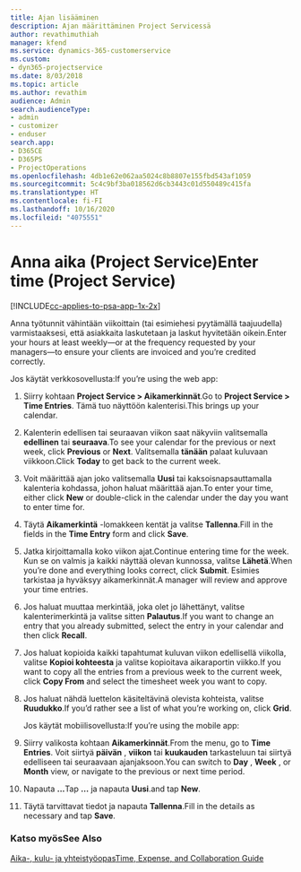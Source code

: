 ```yaml
---
title: Ajan lisääminen
description: Ajan määrittäminen Project Servicessä
author: revathimuthiah
manager: kfend
ms.service: dynamics-365-customerservice
ms.custom:
- dyn365-projectservice
ms.date: 8/03/2018
ms.topic: article
ms.author: revathim
audience: Admin
search.audienceType:
- admin
- customizer
- enduser
search.app:
- D365CE
- D365PS
- ProjectOperations
ms.openlocfilehash: 4db1e62e062aa5024c8b8807e155fbd543af1059
ms.sourcegitcommit: 5c4c9bf3ba018562d6cb3443c01d550489c415fa
ms.translationtype: HT
ms.contentlocale: fi-FI
ms.lasthandoff: 10/16/2020
ms.locfileid: "4075551"
---
```

# <a name="enter-time-project-service"></a><span data-ttu-id="0a007-103">Anna aika (Project Service)</span><span class="sxs-lookup"><span data-stu-id="0a007-103">Enter time (Project Service)</span></span>

[!INCLUDE[cc-applies-to-psa-app-1x-2x](../includes/cc-applies-to-psa-app-1x-2x.md)]

<span data-ttu-id="0a007-104">Anna työtunnit vähintään viikoittain (tai esimiehesi pyytämällä taajuudella) varmistaaksesi, että asiakkaita laskutetaan ja laskut hyvitetään oikein.</span><span class="sxs-lookup"><span data-stu-id="0a007-104">Enter your hours at least weekly—or at the frequency requested by your managers—to ensure your clients are invoiced and you’re credited correctly.</span></span>  
  
 <span data-ttu-id="0a007-105">Jos käytät verkkosovellusta:</span><span class="sxs-lookup"><span data-stu-id="0a007-105">If you’re using the web app:</span></span>  
  
1. <span data-ttu-id="0a007-106">Siirry kohtaan **Project Service > Aikamerkinnät**.</span><span class="sxs-lookup"><span data-stu-id="0a007-106">Go to **Project Service > Time Entries**.</span></span> <span data-ttu-id="0a007-107">Tämä tuo näyttöön kalenterisi.</span><span class="sxs-lookup"><span data-stu-id="0a007-107">This brings up your calendar.</span></span>  
  
2. <span data-ttu-id="0a007-108">Kalenterin edellisen tai seuraavan viikon saat näkyviin valitsemalla **edellinen** tai **seuraava**.</span><span class="sxs-lookup"><span data-stu-id="0a007-108">To see your calendar for the previous or next week, click **Previous** or **Next**.</span></span> <span data-ttu-id="0a007-109">Valitsemalla **tänään** palaat kuluvaan viikkoon.</span><span class="sxs-lookup"><span data-stu-id="0a007-109">Click **Today** to get back to the current week.</span></span>  
  
3. <span data-ttu-id="0a007-110">Voit määrittää ajan joko valitsemalla **Uusi** tai kaksoisnapsauttamalla kalenteria kohdassa, johon haluat määrittää ajan.</span><span class="sxs-lookup"><span data-stu-id="0a007-110">To enter your time, either click **New** or double-click in the calendar under the day you want to enter time for.</span></span>  
  
4. <span data-ttu-id="0a007-111">Täytä **Aikamerkintä** -lomakkeen kentät ja valitse **Tallenna**.</span><span class="sxs-lookup"><span data-stu-id="0a007-111">Fill in the fields in the **Time Entry** form and click **Save**.</span></span>  
  
5. <span data-ttu-id="0a007-112">Jatka kirjoittamalla koko viikon ajat.</span><span class="sxs-lookup"><span data-stu-id="0a007-112">Continue entering time for the week.</span></span> <span data-ttu-id="0a007-113">Kun se on valmis ja kaikki näyttää olevan kunnossa, valitse **Lähetä**.</span><span class="sxs-lookup"><span data-stu-id="0a007-113">When you’re done and everything looks correct, click **Submit**.</span></span> <span data-ttu-id="0a007-114">Esimies tarkistaa ja hyväksyy aikamerkinnät.</span><span class="sxs-lookup"><span data-stu-id="0a007-114">A manager will review and approve your time entries.</span></span>  
  
6. <span data-ttu-id="0a007-115">Jos haluat muuttaa merkintää, joka olet jo lähettänyt, valitse kalenterimerkintä ja valitse sitten **Palautus**.</span><span class="sxs-lookup"><span data-stu-id="0a007-115">If you want to change an entry that you already submitted, select the entry in your calendar and then click **Recall**.</span></span>  
  
7. <span data-ttu-id="0a007-116">Jos haluat kopioida kaikki tapahtumat kuluvan viikon edellisellä viikolla, valitse **Kopioi kohteesta** ja valitse kopioitava aikaraportin viikko.</span><span class="sxs-lookup"><span data-stu-id="0a007-116">If you want to copy all the entries from a previous week to the current week, click **Copy From** and select the timesheet week you want to copy.</span></span>  
  
8. <span data-ttu-id="0a007-117">Jos haluat nähdä luettelon käsiteltävinä olevista kohteista, valitse **Ruudukko**.</span><span class="sxs-lookup"><span data-stu-id="0a007-117">If you’d rather see a list of what you’re working on, click **Grid**.</span></span>  
  
   <span data-ttu-id="0a007-118">Jos käytät mobiilisovellusta:</span><span class="sxs-lookup"><span data-stu-id="0a007-118">If you’re using the mobile app:</span></span>  
  
9. <span data-ttu-id="0a007-119">Siirry valikosta kohtaan **Aikamerkinnät**.</span><span class="sxs-lookup"><span data-stu-id="0a007-119">From the menu, go to **Time Entries**.</span></span>     <span data-ttu-id="0a007-120">Voit siirtyä **päivän** , **viikon** tai **kuukauden** tarkasteluun tai siirtyä edelliseen tai seuraavaan ajanjaksoon.</span><span class="sxs-lookup"><span data-stu-id="0a007-120">You can switch to **Day** , **Week** , or **Month** view, or navigate to the previous or next time period.</span></span>  
  
10. <span data-ttu-id="0a007-121">Napauta **...**</span><span class="sxs-lookup"><span data-stu-id="0a007-121">Tap **…**</span></span> <span data-ttu-id="0a007-122">ja napauta **Uusi**.</span><span class="sxs-lookup"><span data-stu-id="0a007-122">and tap **New**.</span></span>  
  
11. <span data-ttu-id="0a007-123">Täytä tarvittavat tiedot ja napauta **Tallenna**.</span><span class="sxs-lookup"><span data-stu-id="0a007-123">Fill in the details as necessary and tap **Save**.</span></span>  
  
### <a name="see-also"></a><span data-ttu-id="0a007-124">Katso myös</span><span class="sxs-lookup"><span data-stu-id="0a007-124">See Also</span></span>  
 [<span data-ttu-id="0a007-125">Aika-, kulu- ja yhteistyöopas</span><span class="sxs-lookup"><span data-stu-id="0a007-125">Time, Expense, and Collaboration Guide</span></span>](../psa/time-expense-collaboration-guide.md)
